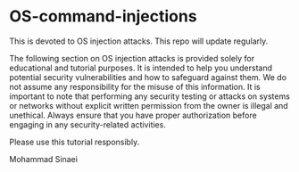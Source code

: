 # OS-command-injections
This is devoted to OS injection attacks. This repo will update regularly.


The following section on OS injection attacks is provided solely for educational and tutorial purposes. 
It is intended to help you understand potential security vulnerabilities and how to safeguard against them. 
We do not assume any responsibility for the misuse of this information. 
It is important to note that performing any security testing or attacks on systems or networks without explicit written permission from the owner is illegal and unethical. Always ensure that you have proper authorization before engaging in any security-related activities.

Please use this tutorial responsibly.

Mohammad Sinaei
